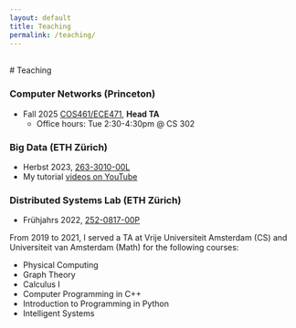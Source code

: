 ```yaml
---
layout: default
title: Teaching
permalink: /teaching/
---
```


<!-- <h2 style="margin: 60px 0px 10px;">Teaching</h2> -->
<br>
# Teaching

### Computer Networks (Princeton)
* Fall 2025 [COS461/ECE471](https://www.cs.princeton.edu/courses/archive/fall25/cos461/), **Head TA**
    * Office hours: Tue 2:30-4:30pm @ CS 302

### Big Data (ETH Zürich)
* Herbst 2023, [263-​3010-00L](https://systems.ethz.ch/education/courses/2023-autumn-semester/big-data.html)
* My tutorial [videos on YouTube](https://youtube.com/playlist?list=PLfgourSZCy8XKj5HgAGsfI2eRQAJ-2dXU&si=v6Gc8jiFCaM5_Hkz)

### Distributed Systems Lab (ETH Zürich)
* Frühjahrs 2022, [252-0817-00P](https://www.vvz.ethz.ch/Vorlesungsverzeichnis/lerneinheit.view?lerneinheitId=158003&semkez=2022S&ansicht=LEHRVERANSTALTUNGEN&lang=en) 

From 2019 to 2021, I served a TA at Vrije Universiteit Amsterdam (CS) and Universiteit van Amsterdam (Math) for the following courses:
* Physical Computing
* Graph Theory
* Calculus I
* Computer Programming in C++
* Introduction to Programming in Python
* Intelligent Systems
